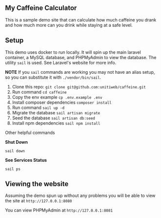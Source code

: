 ## My Caffeine Calculator

This is a sample demo site that can calculate how much caffeine you drank and how much more can you drink while staying at a safe level.

## Setup

This demo uses docker to run locally. It will spin up the main laravel container, a MySQL database, and PHPMyAdmin to view the database. The utility `sail` is used. See Laravel's website for more info.

**NOTE** If you `sail` commands are working you may not have an alias setup, so you can substitute it with `./vendor/bin/sail`.

1. Clone this repo: `git clone git@github.com:unitiweb/caffeine.git`
1. Run command `cd caffeine`
1. Copy the env example `cp .env.example .env`
1. Install composer dependencies `composer install`
1. Run command `sail up -d`
1. Migrate the database `sail artisan migrate`
1. Seed the database `sail artisan db:seed`
1. Install npm dependencies `sail npm install`

Other helpful commands

**Shut Down**

```shell
sail down
```

**See Services Status**

```shell
sail ps
```

## Viewing the website

Assuming the demo spun up without any problems you will be able to view the site at `http://127.0.0.1:8080`

You can view PHPMyAdmin at `http://127.0.0.1:8081`
